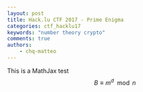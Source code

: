 ```yaml
---
layout: post
title: Hack.lu CTF 2017 - Prime Enigma
categories: ctf_hacklu17
keywords: "number theory crypto"
comments: true
authors:
    - chq-matteo
---
```

<script type="text/javascript" async
  src="https://cdn.rawgit.com/mathjax/MathJax/2.7.1/MathJax.js?config=TeX-MML-AM_CHTML">
</script>
This is a MathJax test
$$ B \equiv m^d \mod n $$